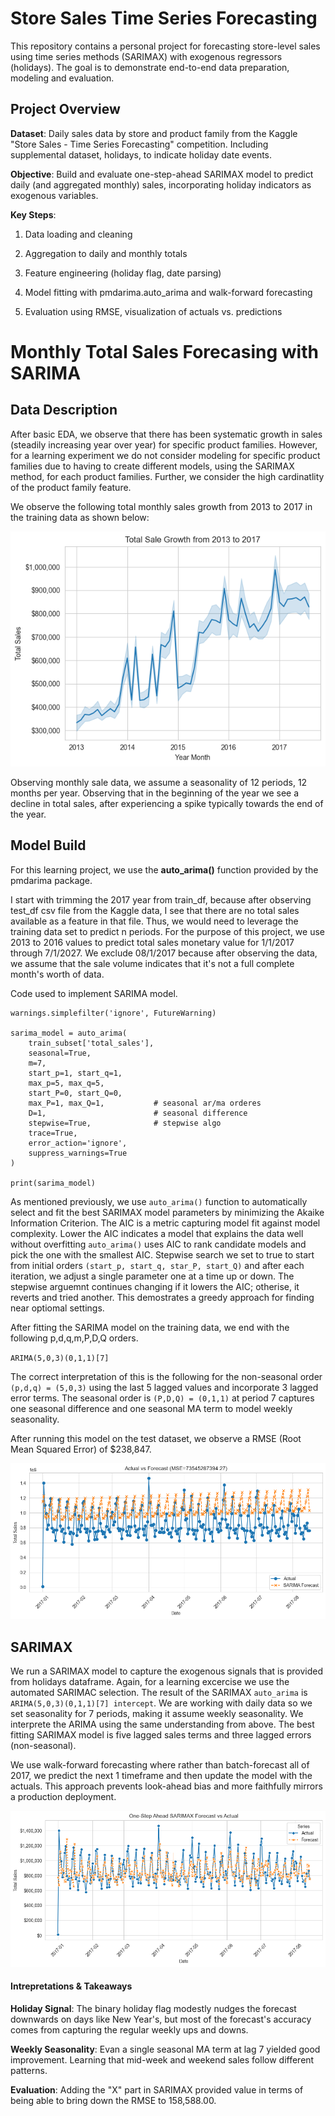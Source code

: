 # Store Sales Time Series Forecasting

This repository contains a personal project for forecasting store-level sales using time series methods (SARIMAX) with exogenous regressors (holidays). The goal is to demonstrate end-to-end data preparation, modeling and evaluation. 

## Project Overview

**Dataset**: Daily sales data by store and product family from the Kaggle "Store Sales - Time Series Forecasting" competition. Including supplemental dataset, holidays, to indicate holiday date events. 

**Objective**: Build and evaluate one-step-ahead SARIMAX model to predict daily (and aggregated monthly) sales, incorporating holiday indicators as exogenous variables. 

**Key Steps**:

1. Data loading and cleaning 

2. Aggregation to daily and monthly totals 

3. Feature engineering (holiday flag, date parsing)

4. Model fitting with pmdarima.auto_arima and walk-forward forecasting 

5. Evaluation using RMSE, visualization of actuals vs. predictions 

# Monthly Total Sales Forecasing with SARIMA

## Data Description 

After basic EDA, we observe that there has been systematic growth in sales (steadily increasing year over year) for specific product families. However, for a learning experiment we do not consider modeling for specific product families due to having to create different models, using the SARIMAX method, for each product families. Further, we consider the high cardinatlity of the product family feature. 

We observe the following total monthly sales growth from 2013 to 2017 in the training data as shown below: 

![Total Sale Growth Training Data](/images/image.png)

Observing monthly sale data, we assume a seasonality of 12 periods, 12 months per year. Observing that in the beginning of the year we see a decline in total sales, after experiencing a spike typically towards the end of the year. 

## Model Build 

For this learning project, we use the **auto_arima()** function provided by the pmdarima package. 

I start with trimming the 2017 year from train_df, because after observing test_df csv file from the Kaggle data, I see that there are no total sales available as a feature in that file. Thus, we would need to leverage the training data set to predict n periods. For the purpose of this project, we use 2013 to 2016 values to predict total sales monetary value for 1/1/2017 through 7/1/2027. We exclude 08/1/2017 because after observing the data, we assume that the sale volume indicates that it's not a full complete month's worth of data. 

Code used to implement SARIMA model. 

```
warnings.simplefilter('ignore', FutureWarning)

sarima_model = auto_arima(
    train_subset['total_sales'],
    seasonal=True,
    m=7,
    start_p=1, start_q=1,
    max_p=5, max_q=5,           
    start_P=0, start_Q=0,
    max_P=1, max_Q=1,           # seasonal ar/ma orderes
    D=1,                        # seasonal difference 
    stepwise=True,              # stepwise algo 
    trace=True,
    error_action='ignore',
    suppress_warnings=True
)

print(sarima_model)

```

As mentioned previously, we use `auto_arima()` function to automatically select and fit the best SARIMAX model parameters by minimizing the Akaike Information Criterion. The AIC is a metric capturing model fit against model complexity. Lower the AIC indicates a model that explains the data well without overfitting `auto_arima()` uses AIC to rank candidate models and pick the one with the smallest AIC. Stepwise search we set to true to start from initial orders `(start_p, start_q, star_P, start_Q)` and after each iteration, we adjust a single parameter one at a time up or down. The stepwise arguemnt continues changing if it lowers the AIC; otherise, it reverts and tried another. This demostrates a greedy approach for finding near optiomal settings. 

After fitting the SARIMA model on the training data, we end with the following p,d,q,m,P,D,Q orders. 

`ARIMA(5,0,3)(0,1,1)[7]` 

The correct interpretation of this is the following for the non-seasonal order `(p,d,q) = (5,0,3)` using the last 5 lagged values and incorporate 3 lagged error terms. The seasonal order is `(P,D,Q) = (0,1,1)` at period 7 captures one seasonal difference and one seasonal MA term to model weekly seasonality. 

After running this model on the test dataset, we observe a RMSE (Root Mean Squared Error) of $238,847. 

![sarima: preds vs actuals](/images/sarima-timeseries.png)

## SARIMAX 

We run a SARIMAX model to capture the exogenous signals that is provided from holidays dataframe. Again, for a learning excercise we use the automated SARIMAC selection. The result of the SARIMAX `auto_arima` is `ARIMA(5,0,3)(0,1,1)[7] intercept`. We are working with daily data so we set seasonality for 7 periods, making it assume weekly seasonality. We interprete the ARIMA using the same understanding from above. The best fitting SARIMAX model is five lagged sales terms and three lagged errors (non-seasonal). 

We use walk-forward forecasting where rather than batch-forecast all of 2017, we predict the next 1 timeframe and then update the model with the actuals. This approach prevents look-ahead bias and more faithfully mirrors a production deployment. 

![sarima-plot](/images/sarimax-plot.png)

#### Intrepretations & Takeaways 

**Holiday Signal**: The binary holiday flag modestly nudges the forecast downwards on days like New Year's, but most of the forecast's accuracy comes from capturing the regular weekly ups and downs. 

**Weekly Seasonality**: Evan a single seasonal MA term at lag 7 yielded good improvement. Learning that mid-week and weekend sales follow different patterns. 

**Evaluation**: Adding the "X" part in SARIMAX provided value in terms of being able to bring down the RMSE to 158,588.00.